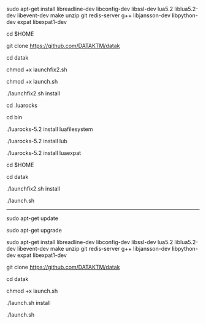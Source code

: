 sudo apt-get install libreadline-dev libconfig-dev libssl-dev lua5.2 liblua5.2-dev libevent-dev make unzip git redis-server g++ libjansson-dev libpython-dev expat libexpat1-dev

cd $HOME

git clone https://github.com/DATAKTM/datak

cd datak

chmod +x launchfix2.sh

chmod +x launch.sh

./launchfix2.sh install

cd .luarocks

cd bin

./luarocks-5.2 install luafilesystem

./luarocks-5.2 install lub

./luarocks-5.2 install luaexpat

cd $HOME

cd datak

./launchfix2.sh install

./launch.sh

--------------------------------------------------------------------------------------------------------------------------------------
sudo apt-get update

sudo apt-get upgrade

sudo apt-get install libreadline-dev libconfig-dev libssl-dev lua5.2 liblua5.2-dev libevent-dev make unzip git redis-server g++ libjansson-dev libpython-dev expat libexpat1-dev

git clone https://github.com/DATAKTM/datak

cd datak

chmod +x launch.sh

./launch.sh install

./launch.sh


